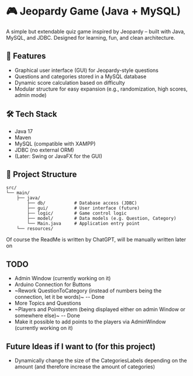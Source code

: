 # 🎮 Jeopardy Game (Java + MySQL)

A simple but extendable quiz game inspired by Jeopardy – built with Java, MySQL, and JDBC. Designed for learning, fun, and clean architecture.

## 🚀 Features

- Graphical user interface (GUI) for Jeopardy-style questions
- Questions and categories stored in a MySQL database
- Dynamic score calculation based on difficulty
- Modular structure for easy expansion (e.g., randomization, high scores, admin mode)

## 🛠️ Tech Stack

- Java 17
- Maven
- MySQL (compatible with XAMPP)
- JDBC (no external ORM)
- (Later: Swing or JavaFX for the GUI)

## 📁 Project Structure

```text
src/
└── main/
    ├── java/
        ├── db/           # Database access (JDBC)
        ├── gui/          # User interface (future)
        ├── logic/        # Game control logic
        ├── model/        # Data models (e.g. Question, Category)
        └── Main.java     # Application entry point
    └── resources/

```
Of course the ReadMe is written by ChatGPT, will be manually written later on



## TODO

- Admin Window (currently working on it)
- Arduino Connection for Buttons
- ~Rework QuestionToCategory (instead of numbers being the connection, let it be words)~ -- Done
- More Topics and Questions
- ~Players and Pointsystem (being displayed either on admin Window or somewhere else)~ -- Done
- Make it possible to add points to the players via AdminWindow (currently working on it)


## Future Ideas if I want to (for this project)

- Dynamically change the size of the CategoriesLabels depending on the amount (and therefore increase the amount of categories)
